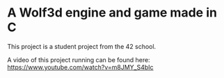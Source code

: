 # A Wolf3d engine and game made in C
This project is a student project from the 42 school.

A video of this project running can be found here: 
https://www.youtube.com/watch?v=m8JMY_S4bIc
